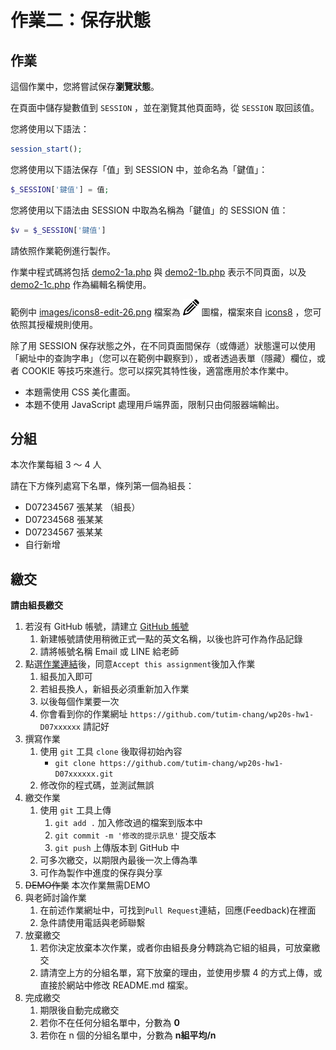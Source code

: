 # 作業二：保存狀態

## 作業

這個作業中，您將嘗試保存**瀏覽狀態**。

在頁面中儲存變數值到 ```SESSION``` ，並在瀏覽其他頁面時，從 ```SESSION``` 取回該值。

您將使用以下語法：

```php
session_start();
```

您將使用以下語法保存「值」到 SESSION 中，並命名為「鍵值」：

```php
$_SESSION['鍵值'] = 值;
```

您將使用以下語法由 SESSION 中取為名稱為「鍵值」的 SESSION 值：
```php
$v = $_SESSION['鍵值']
```

請依照作業範例進行製作。

作業中程式碼將包括 [demo2-1a.php](demo2-1a.php) 與 [demo2-1b.php](demo2-1b.php) 表示不同頁面，以及 [demo2-1c.php](demo2-1c.php) 作為編輯名稱使用。

範例中 [images/icons8-edit-26.png](images/icons8-edit-26.png) 檔案為 ![images/icons8-edit-26.png](images/icons8-edit-26.png) 圖檔，檔案來自 [icons8](https://icons8.com/) ，您可依照其授權規則使用。

除了用 SESSION 保存狀態之外，在不同頁面間保存（或傳遞）狀態還可以使用「網址中的查詢字串」（您可以在範例中觀察到），或者透過表單（隱藏）欄位，或者 COOKIE 等技巧來進行。您可以探究其特性後，適當應用於本作業中。

* 本題需使用 CSS 美化畫面。
* 本題不使用 JavaScript 處理用戶端界面，限制只由伺服器端輸出。


## 分組

本次作業每組 3 ～ 4 人

請在下方條列處寫下名單，條列第一個為組長：

* D07234567 張某某 （組長）
* D07234568 張某某
* D07234567 張某某
* 自行新增


## 繳交

**請由組長繳交**

1. 若沒有 GitHub 帳號，請建立 [GitHub 帳號](https://github.com/join)
    1. 新建帳號請使用稍微正式一點的英文名稱，以後也許可作為作品記錄
    2. 請將帳號名稱 Email 或 LINE 給老師
2. 點選[作業連結](https://classroom.github.com/a/tWLLhtd9)後，同意```Accept this assignment```後加入作業
    1. 組長加入即可
    2. 若組長換人，新組長必須重新加入作業
    3. 以後每個作業要一次
    4. 你會看到你的作業網址 ```https://github.com/tutim-chang/wp20s-hw1-D07xxxxxx``` 請記好
3. 撰寫作業
    1. 使用 ```git``` 工具 ```clone``` 後取得初始內容
        * ```git clone https://github.com/tutim-chang/wp20s-hw1-D07xxxxxx.git```
    2. 修改你的程式碼，並測試無誤
4. 繳交作業
    1. 使用 ```git``` 工具上傳
        1. ```git add .``` 加入修改過的檔案到版本中
        2. ```git commit -m '修改的提示訊息'``` 提交版本
        3. ```git push``` 上傳版本到 GitHub 中
    5. 可多次繳交，以期限內最後一次上傳為準
    6. 可作為製作中進度的保存與分享
5. ~~DEMO作業~~ 本次作業無需DEMO
6. 與老師討論作業
    1. 在前述作業網址中，可找到```Pull Request```連結，回應(Feedback)在裡面
    2. 急件請使用電話與老師聯繫
7. 放棄繳交
    1. 若你決定放棄本次作業，或者你由組長身分轉跳為它組的組員，可放棄繳交
    2. 請清空上方的分組名單，寫下放棄的理由，並使用步驟 4 的方式上傳，或直接於網站中修改 README.md 檔案。
8. 完成繳交
    1. 期限後自動完成繳交
    2. 若你不在任何分組名單中，分數為 __0__
    3. 若你在 n 個的分組名單中，分數為 __n組平均/n__

